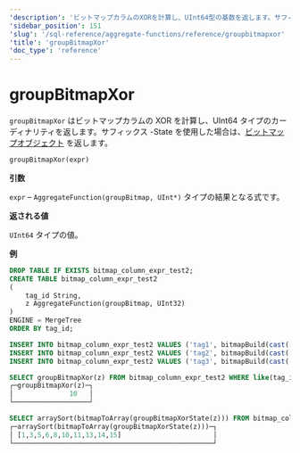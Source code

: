 ```yaml
---
'description': 'ビットマップカラムのXORを計算し、UInt64型の基数を返します。サフィックス-Stateを使用すると、ビットマップオブジェクトを返します。'
'sidebar_position': 151
'slug': '/sql-reference/aggregate-functions/reference/groupbitmapxor'
'title': 'groupBitmapXor'
'doc_type': 'reference'
---
```



# groupBitmapXor

`groupBitmapXor` はビットマップカラムの XOR を計算し、UInt64 タイプのカーディナリティを返します。サフィックス -State を使用した場合は、[ビットマップオブジェクト](../../../sql-reference/functions/bitmap-functions.md) を返します。

```sql
groupBitmapXor(expr)
```

**引数**

`expr` – `AggregateFunction(groupBitmap, UInt*)` タイプの結果となる式です。

**返される値**

`UInt64` タイプの値。

**例**

```sql
DROP TABLE IF EXISTS bitmap_column_expr_test2;
CREATE TABLE bitmap_column_expr_test2
(
    tag_id String,
    z AggregateFunction(groupBitmap, UInt32)
)
ENGINE = MergeTree
ORDER BY tag_id;

INSERT INTO bitmap_column_expr_test2 VALUES ('tag1', bitmapBuild(cast([1,2,3,4,5,6,7,8,9,10] AS Array(UInt32))));
INSERT INTO bitmap_column_expr_test2 VALUES ('tag2', bitmapBuild(cast([6,7,8,9,10,11,12,13,14,15] AS Array(UInt32))));
INSERT INTO bitmap_column_expr_test2 VALUES ('tag3', bitmapBuild(cast([2,4,6,8,10,12] AS Array(UInt32))));

SELECT groupBitmapXor(z) FROM bitmap_column_expr_test2 WHERE like(tag_id, 'tag%');
┌─groupBitmapXor(z)─┐
│              10   │
└───────────────────┘

SELECT arraySort(bitmapToArray(groupBitmapXorState(z))) FROM bitmap_column_expr_test2 WHERE like(tag_id, 'tag%');
┌─arraySort(bitmapToArray(groupBitmapXorState(z)))─┐
│ [1,3,5,6,8,10,11,13,14,15]                       │
└──────────────────────────────────────────────────┘
```
